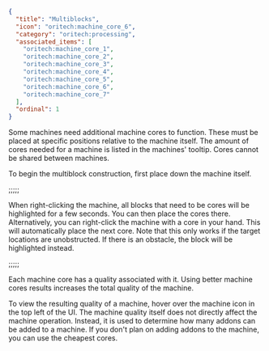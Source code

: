 ```json
{
  "title": "Multiblocks",
  "icon": "oritech:machine_core_6",
  "category": "oritech:processing",
  "associated_items": [
    "oritech:machine_core_1",
    "oritech:machine_core_2",
    "oritech:machine_core_3",
    "oritech:machine_core_4",
    "oritech:machine_core_5",
    "oritech:machine_core_6",
    "oritech:machine_core_7"
  ],
  "ordinal": 1
}
```

Some machines need additional machine cores to function. These must be placed at specific positions relative to the machine itself. The amount of 
cores needed for a machine is listed in the machines' tooltip. Cores cannot be shared between machines.

To begin the multiblock construction, first place down the machine itself.

;;;;;

When right-clicking the machine, all blocks that need to be cores will be highlighted for a few seconds. You can then place the cores there. Alternatively,
you can right-click the machine with a core in your hand. This will automatically place the next core. Note that this only works if the target locations are unobstructed.
If there is an obstacle, the block will be highlighted instead.

;;;;;

Each machine core has a quality associated with it. Using better machine cores results increases the total quality of the machine.

To view the resulting quality of a machine,
hover over the machine icon in the top left of the UI. The machine quality itself does not directly affect the machine operation. Instead, it is used to determine
how many addons can be added to a machine. If you don't plan on adding addons to the machine, you can use the cheapest cores.
